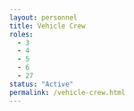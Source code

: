 ```yaml
---
layout: personnel
title: Vehicle Crew
roles: 
  - 3
  - 4
  - 5
  - 6
  - 27
status: "Active"
permalink: /vehicle-crew.html
---
```

